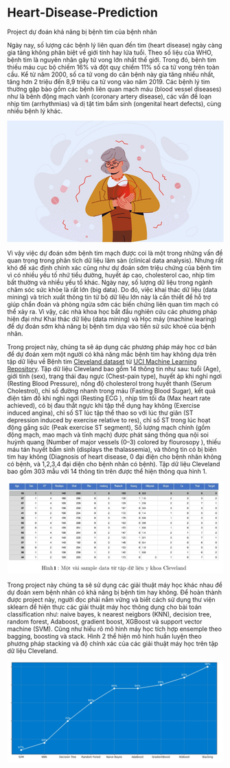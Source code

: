 # Heart-Disease-Prediction
Project dự đoán khả năng bị bệnh tim của bệnh nhân


Ngày nay, số lượng các bệnh lý liên quan đến tim (heart disease) ngày càng gia tăng không phân
biệt về giới tính hay lứa tuổi. Theo số liệu của WHO, bệnh tim là nguyên nhân gây tử vong lớn nhất
thế giới. Trong đó, bệnh tim thiếu máu cục bộ chiếm 16% và đột quỵ chiếm 11% số ca tử vong trên
toàn cầu. Kể từ năm 2000, số ca tử vong do căn bệnh này gia tăng nhiều nhất, tăng hơn 2 triệu đến
8,9 triệu ca tử vong vào năm 2019. Các bệnh lý tim thường gặp bào gồm các bệnh liên quan mạch máu
(blood vessel diseases) như là bênh động mạch vành (coronary artery disease), các vấn đề loạn nhịp tim
(arrhythmias) và dị tật tim bẩm sinh (ongenital heart defects), cùng nhiều bệnh lý khác.

<p align="center">
<img src="images/Heart_disease_example.jpeg" alt="drawing" width="700"/>
</p>

Vì vậy việc dự đoán sớm bệnh tim mạch được coi là một trong những vấn đề quan trọng trong phân
tích dữ liệu lâm sàn (clinical data analysis). Nhưng rất khó để xác định chính xác cũng như dự đoán
sớm triệu chứng của bệnh tim vì có nhiều yếu tố nhứ tiểu đường, huyết áp cao, cholesterol cao, nhịp
tim bất thường và nhiều yếu tố khác. Ngày nay, số lượng dữ liệu trong ngành chăm sóc sức khỏe là rất
lớn (big data). Do đó, việc khai thác dữ liệu (data mining) và trích xuất thông tin từ bộ dữ liệu lớn
này là cần thiết để hỗ trợ giúp chẩn đoán và phòng ngừa sớm các biến chứng liên quan tim mạch có
thể xảy ra. Vì vậy, các nhà khoa học bắt đầu nghiên cứu các phương pháp hiện đại như Khai thác dữ
liệu (data mining) và Học máy (machine learing) để dự đoán sớm khả năng bị bệnh tim dựa vào tiền
sử sức khoẻ của bệnh nhân.

Trong project này, chúng ta sẽ áp dụng các phương pháp máy học cơ bản để dự đoán xem một
người có khả năng mắc bệnh tim hay không dựa trên tập dữ liệu về Bệnh tim 
[Cleveland dataset](https://drive.google.com/file/d/1oGsM9EAFWiE28jDXT1IKhWwsqzIOcXcN/view) từ
[UCI Machine Learning Repository](https://archive.ics.uci.edu/datasets). Tập dữ liệu Cleveland bao 
gồm 14 thông tin như sau: tuổi (Age),
giới tính (sex), trạng thái đau ngực (Chest-pain type), huyết áp khi nghỉ ngơi (Resting Blood Pressure),
nồng độ cholesterol trong huyết thanh (Serum Cholestrol), chỉ số đường nhanh trong máu (Fasting
Blood Sugar), kết quả điện tâm đồ khi nghỉ ngơi (Resting ECG ), nhịp tim tối đa (Max heart rate
achieved), có bị đau thắt ngực khi tập thể dụng hay không (Exercise induced angina), chỉ số ST lúc
tập thể thao so với lúc thư giãn (ST depression induced by exercise relative to res), chỉ số ST trong
lúc hoạt động gắng sức (Peak exercise ST segment), Số lượng mạch chính (gồm động mạch, mao mạch
và tĩnh mạch) được phát sáng thông qua nội soi huỳnh quang (Number of major vessels (0–3) colored
by flourosopy ), thiếu máu tán huyết bẩm sinh (displays the thalassemia), và thông tin có bị biên tim
hay không (Diagnosis of heart disease, 0 đại điện cho bệnh nhân không có bệnh, và 1,2,3,4 đại diện cho
bệnh nhân có bệnh). Tập dữ liệu Cleveland bao gồm 303 mẫu với 14 thông tin trên được thể hiện thông
qua hình 1.

<img src="images/Cleveland_samples_data.jpeg" alt="drawing" width="800"/>

Trong project này chúng ta sẽ sử dụng các giải thuật máy học khác nhau để dự đoán xem bệnh nhân
có khả năng bị bệnh tim hay không. Để hoàn thành được project này, người đọc phải nắm vững và 
biết cách sử dụng thư viện sklearn để hiện thực các giải thuật máy học thông dụng
cho bài toán classification như: naive bayes, k nearest neigbors (KNN), decision tree, random
forest, Adaboost, gradient boost, XGBoost và support vector machine (SVM). Cũng như
hiểu rõ mô hình máy học tích hợp ensemple theo bagging, boosting và stack. Hình 2 thể hiện mô hình
huấn luyện theo phương pháp stacking và độ chính xác của các giải thuật máy học trên tập dữ liệu
Cleveland.

<img src="images/Accuracy_of_algorithms_on_Cleveland_dataset.jpeg" alt="drawing" width="900"/>
